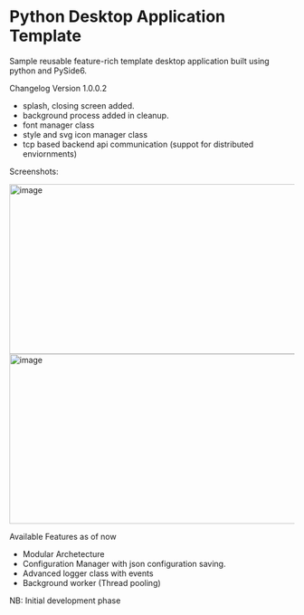 # Python Desktop Application Template
Sample reusable feature-rich template desktop application built using python and PySide6.

Changelog
Version 1.0.0.2
- splash, closing screen added.
- background process added in cleanup.
- font manager class
- style and svg icon manager class
- tcp based backend api communication (suppot for distributed enviornments)

Screenshots:

<img width="600" height="300" alt="image" src="https://github.com/user-attachments/assets/a0092ac1-596e-448d-a9dc-b802a1714f32" />
<img width="600" height="300" alt="image" src="https://github.com/user-attachments/assets/cbd49e04-fa42-402a-8733-4650ea956ddb" />




Available Features as of now
- Modular Archetecture
- Configuration Manager with json configuration saving.
- Advanced logger class with events
- Background worker (Thread pooling)

NB: Initial development phase

